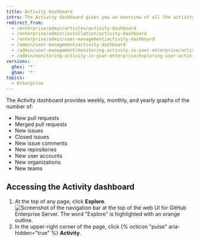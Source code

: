 ```yaml
---
title: Activity dashboard
intro: The Activity dashboard gives you an overview of all the activity in your enterprise.
redirect_from:
  - /enterprise/admin/articles/activity-dashboard
  - /enterprise/admin/installation/activity-dashboard
  - /enterprise/admin/user-management/activity-dashboard
  - /admin/user-management/activity-dashboard
  - /admin/user-management/monitoring-activity-in-your-enterprise/activity-dashboard
  - /admin/monitoring-activity-in-your-enterprise/exploring-user-activity/activity-dashboard
versions:
  ghes: '*'
  ghae: '*'
topics:
  - Enterprise
---
```

The Activity dashboard provides weekly, monthly, and yearly graphs of the number of:
- New pull requests
- Merged pull requests
- New issues
- Closed issues
- New issue comments
- New repositories
- New user accounts
- New organizations
- New teams

## Accessing the Activity dashboard

1. At the top of any page, click **Explore**.
![Screenshot of the navigation bar at the top of the web UI for GitHub Enterprise Server. The word "Explore" is highlighted with an orange outline.](/assets/images/enterprise/settings/ent-new-explore.png)
1. In the upper-right corner of the page, click {% octicon "pulse" aria-hidden="true" %} **Activity**.

